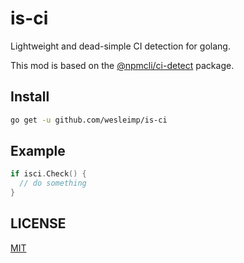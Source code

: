 # is-ci

Lightweight and dead-simple CI detection for golang.

This mod is based on the [@npmcli/ci-detect](https://www.npmjs.com/package/@npmcli/ci-detect) package.

## Install

```sh
go get -u github.com/wesleimp/is-ci
```

## Example 

```go
if isci.Check() {
  // do something
}
```

## LICENSE

[MIT](LICENSE)
